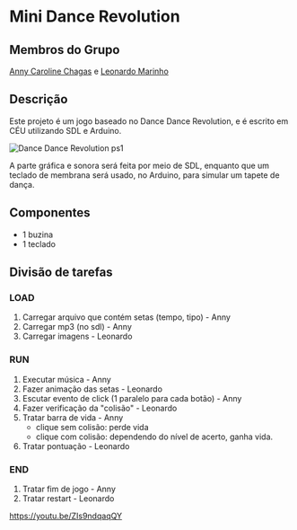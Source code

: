 # Mini Dance Revolution

## Membros do Grupo
[Anny Caroline Chagas](https://github.com/AnnyCaroline/reativos) e [Leonardo Marinho](https://github.com/Leo-Lima-Mar/reativos)

## Descrição

Este projeto é um jogo baseado no Dance Dance Revolution, e é escrito em CÉU utilizando SDL e Arduino.

![Dance Dance Revolution ps1](https://68.media.tumblr.com/aa72eb1c81b9209a6406f93df343960f/tumblr_ndg16wIDv71qd4q8ao1_500.gif)

A parte gráfica e sonora será feita por meio de SDL, enquanto que um teclado de membrana será usado, no Arduino, para simular um tapete de dança.

## Componentes
- 1 buzina
- 1 teclado

## Divisão de tarefas

### LOAD
1) Carregar arquivo que contém setas (tempo, tipo) - Anny
2) Carregar mp3 (no sdl) - Anny
3) Carregar imagens - Leonardo

### RUN
1) Executar música - Anny
2) Fazer animação das setas - Leonardo
3) Escutar evento de click (1 paralelo para cada botão) - Anny
4) Fazer verificação da "colisão" - Leonardo
5) Tratar barra de vida - Anny
	- clique sem colisão: perde vida
	- clique com colisão: dependendo do nível de acerto, ganha vida.
6) Tratar pontuação - Leonardo

### END
1) Tratar fim de jogo - Anny
2) Tratar restart - Leonardo

https://youtu.be/ZIs9ndqaqQY
